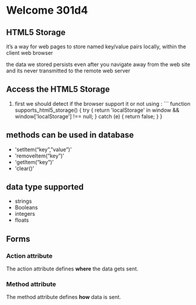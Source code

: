 # Welcome 301d4

## HTML5 Storage
it’s a way for web pages to store named key/value pairs locally, within the client web browser

the data we stored persists even after you navigate away from the web site
and its never transmitted to the remote web server

## Access the HTML5 Storage
1. first we should detect if the browser support it or not using : ``` function supports_html5_storage() { try { return 'localStorage' in window && window['localStorage'] !== null; } catch (e) { return false; } }


## methods can be used in database
* 'setItem(“key”,”value”)'
* 'removeItem(“key”)'
* 'getItem(“key”)'
* 'clear()'

## data type supported 
* strings
* Booleans
* integers
* floats

## Forms
### Action attribute
The action attribute defines **where** the data gets sent.
### Method attribute
The method attribute defines **how** data is sent. 